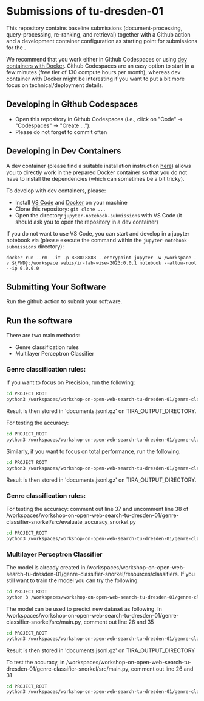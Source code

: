 # Submissions of tu-dresden-01

This repository contains baseline submissions (document-processing, query-processing, re-ranking, and retrieval) together with a Github action and a development container configuration as starting point for submissions for the [](). 

We recommend that you work either in Github Codespaces or using [dev containers with Docker](https://code.visualstudio.com/docs/devcontainers/containers). Github Codespaces are an easy option to start in a few minutes (free tier of 130 compute hours per month), whereas dev container with Docker might be interesting if you want to put a bit more focus on technical/deployment details.


## Developing in Github Codespaces

- Open this repository in Github Codespaces (i.e., click on "Code" -> "Codespaces" -> "Create ...").
- Please do not forget to commit often


## Developing in Dev Containers

A dev container (please find a suitable installation instruction [here](https://code.visualstudio.com/docs/devcontainers/containers)) allows you to directly work in the prepared Docker container so that you do not have to install the dependencies (which can sometimes be a bit tricky).

To develop with dev containers, please:

- Install [VS Code](https://code.visualstudio.com/download) and [Docker](https://docs.docker.com/engine/install/) on your machine
- Clone this repository: `git clone ...`
- Open the directory `jupyter-notebook-submissions` with VS Code (it should ask you to open the repository in a dev container)

If you do not want to use VS Code, you can start and develop in a jupyter notebook via (please execute the command within the `jupyter-notebook-submissions` directory):

```
docker run --rm  -it -p 8888:8888 --entrypoint jupyter -w /workspace -v ${PWD}:/workspace webis/ir-lab-wise-2023:0.0.1 notebook --allow-root --ip 0.0.0.0
```

## Submitting Your Software

Run the github action to submit your software.

## Run the software
There are two main methods:
- Genre classification rules
- Multilayer Perceptron Classifier

### Genre classification rules:
If you want to focus on Precision, run the following:

```bash
cd PROJECT_ROOT
python3 /workspaces/workshop-on-open-web-search-tu-dresden-01/genre-classifier-snorkel/src/snorkel_genre_classifier.py --input path/to/dataset --rules precision
```
Result is then stored in 'documents.jsonl.gz' on TIRA_OUTPUT_DIRECTORY.

For testing the accuracy:
```bash
cd PROJECT_ROOT
python3 /workspaces/workshop-on-open-web-search-tu-dresden-01/genre-classifier-snorkel/src/evaluate_accuracy_snorkel.py
```

Similarly, if you want to focus on total performance, run the following:
```bash
cd PROJECT_ROOT
python3 /workspaces/workshop-on-open-web-search-tu-dresden-01/genre-classifier-snorkel/src/snorkel_genre_classifier.py --input path/to/dataset --rules recall
```
Result is then stored in 'documents.jsonl.gz' on TIRA_OUTPUT_DIRECTORY.
### Genre classification rules:

For testing the accuracy:
comment out line 37 and uncomment line 38 of /workspaces/workshop-on-open-web-search-tu-dresden-01/genre-classifier-snorkel/src/evaluate_accuracy_snorkel.py
```bash
cd PROJECT_ROOT
python3 /workspaces/workshop-on-open-web-search-tu-dresden-01/genre-classifier-snorkel/src/evaluate_accuracy_snorkel.py.
```
### Multilayer Perceptron Classifier


The model is already created in /workspaces/workshop-on-open-web-search-tu-dresden-01/genre-classifier-snorkel/resources/classifiers.
If you still want to train the model you can try the following:
```bash
cd PROJECT_ROOT
python 3 /workspaces/workshop-on-open-web-search-tu-dresden-01/genre-classifier-snorkel/src/classifier-model.py
```

The model can be used to predict new dataset as following. In /workspaces/workshop-on-open-web-search-tu-dresden-01/genre-classifier-snorkel/src/main.py, comment out line 26 and 35
```bash
cd PROJECT_ROOT
python3 /workspaces/workshop-on-open-web-search-tu-dresden-01/genre-classifier-snorkel/src/main.py --input path/to/dataset
```
Result is then stored in 'documents.jsonl.gz' on TIRA_OUTPUT_DIRECTORY

To test the accuracy, in /workspaces/workshop-on-open-web-search-tu-dresden-01/genre-classifier-snorkel/src/main.py, comment out line 26 and 31
```bash
cd PROJECT_ROOT
python3 /workspaces/workshop-on-open-web-search-tu-dresden-01/genre-classifier-snorkel/src/main.py
```





